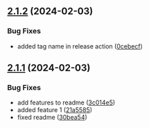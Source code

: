 ## [2.1.2](https://github.com/kouts/best-classic-wb/compare/v2.1.1...v2.1.2) (2024-02-03)


### Bug Fixes

* added tag name in release action ([0cebecf](https://github.com/kouts/best-classic-wb/commit/0cebecf377187d6ce8a608d0ef3a0390b7d2f003))

## [2.1.1](https://github.com/kouts/best-classic-wb/compare/v2.1.0...v2.1.1) (2024-02-03)


### Bug Fixes

* add features to readme ([3c014e5](https://github.com/kouts/best-classic-wb/commit/3c014e5a22af5885222799e1e0d3383b657158ce))
* added feature 1 ([21a5585](https://github.com/kouts/best-classic-wb/commit/21a55858fe30b2f175dd3d951bff1e034833fecd))
* fixed readme ([30bea54](https://github.com/kouts/best-classic-wb/commit/30bea542c33870e401236586e5da527dedcfe78b))
